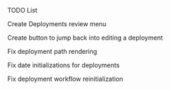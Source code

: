TODO List

Create Deployments review menu

Create button to jump back into editing a deployment

Fix deployment path rendering

Fix date initializations for deployments

Fix deployment workflow reinitialization